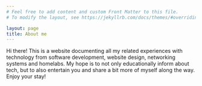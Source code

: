 ```yaml
---
# Feel free to add content and custom Front Matter to this file.
# To modify the layout, see https://jekyllrb.com/docs/themes/#overriding-theme-defaults

layout: page
title: About me
---
```


Hi there! This is a website documenting all my related experiences with technology from software development, website design, networking systems and homelabs. My hope is to not only educationally inform about tech, but to also entertain you and share a bit more of myself along the way. Enjoy your stay!

